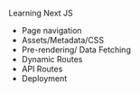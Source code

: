Learning Next JS
- Page navigation
- Assets/Metadata/CSS
- Pre-rendering/ Data Fetching
- Dynamic Routes
- API Routes
- Deployment
